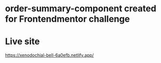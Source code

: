 # order-summary-component created for Frontendmentor challenge
# Live site
https://xenodochial-bell-6a0efb.netlify.app/
